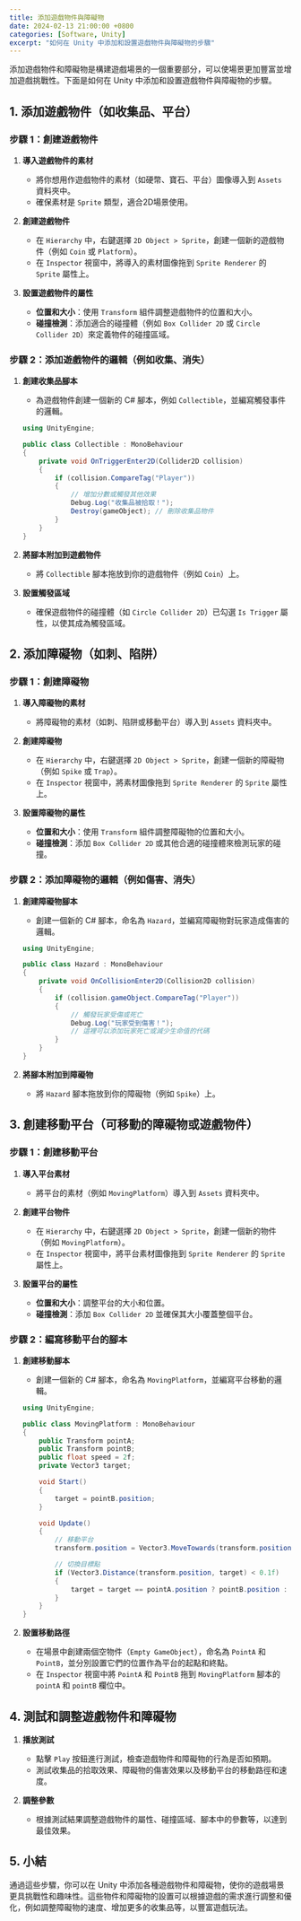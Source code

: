 ```yaml
---
title: 添加遊戲物件與障礙物
date: 2024-02-13 21:00:00 +0800
categories: [Software, Unity]
excerpt: "如何在 Unity 中添加和設置遊戲物件與障礙物的步驟"
---
```


添加遊戲物件和障礙物是構建遊戲場景的一個重要部分，可以使場景更加豐富並增加遊戲挑戰性。下面是如何在 Unity 中添加和設置遊戲物件與障礙物的步驟。

## **1. 添加遊戲物件（如收集品、平台）**

### **步驟 1：創建遊戲物件**

1. **導入遊戲物件的素材**
   - 將你想用作遊戲物件的素材（如硬幣、寶石、平台）圖像導入到 `Assets` 資料夾中。
   - 確保素材是 `Sprite` 類型，適合2D場景使用。

2. **創建遊戲物件**
   - 在 `Hierarchy` 中，右鍵選擇 `2D Object > Sprite`，創建一個新的遊戲物件（例如 `Coin` 或 `Platform`）。
   - 在 `Inspector` 視窗中，將導入的素材圖像拖到 `Sprite Renderer` 的 `Sprite` 屬性上。

3. **設置遊戲物件的屬性**
   - **位置和大小**：使用 `Transform` 組件調整遊戲物件的位置和大小。
   - **碰撞檢測**：添加適合的碰撞體（例如 `Box Collider 2D` 或 `Circle Collider 2D`）來定義物件的碰撞區域。

### **步驟 2：添加遊戲物件的邏輯（例如收集、消失）**

1. **創建收集品腳本**
   - 為遊戲物件創建一個新的 C# 腳本，例如 `Collectible`，並編寫觸發事件的邏輯。

   ```csharp
   using UnityEngine;

   public class Collectible : MonoBehaviour
   {
       private void OnTriggerEnter2D(Collider2D collision)
       {
           if (collision.CompareTag("Player"))
           {
               // 增加分數或觸發其他效果
               Debug.Log("收集品被拾取！");
               Destroy(gameObject); // 刪除收集品物件
           }
       }
   }
   ```

2. **將腳本附加到遊戲物件**
   - 將 `Collectible` 腳本拖放到你的遊戲物件（例如 `Coin`）上。

3. **設置觸發區域**
   - 確保遊戲物件的碰撞體（如 `Circle Collider 2D`）已勾選 `Is Trigger` 屬性，以使其成為觸發區域。

## **2. 添加障礙物（如刺、陷阱）**

### **步驟 1：創建障礙物**

1. **導入障礙物的素材**
   - 將障礙物的素材（如刺、陷阱或移動平台）導入到 `Assets` 資料夾中。

2. **創建障礙物**
   - 在 `Hierarchy` 中，右鍵選擇 `2D Object > Sprite`，創建一個新的障礙物（例如 `Spike` 或 `Trap`）。
   - 在 `Inspector` 視窗中，將素材圖像拖到 `Sprite Renderer` 的 `Sprite` 屬性上。

3. **設置障礙物的屬性**
   - **位置和大小**：使用 `Transform` 組件調整障礙物的位置和大小。
   - **碰撞檢測**：添加 `Box Collider 2D` 或其他合適的碰撞體來檢測玩家的碰撞。

### **步驟 2：添加障礙物的邏輯（例如傷害、消失）**

1. **創建障礙物腳本**
   - 創建一個新的 C# 腳本，命名為 `Hazard`，並編寫障礙物對玩家造成傷害的邏輯。

   ```csharp
   using UnityEngine;

   public class Hazard : MonoBehaviour
   {
       private void OnCollisionEnter2D(Collision2D collision)
       {
           if (collision.gameObject.CompareTag("Player"))
           {
               // 觸發玩家受傷或死亡
               Debug.Log("玩家受到傷害！");
               // 這裡可以添加玩家死亡或減少生命值的代碼
           }
       }
   }
   ```

2. **將腳本附加到障礙物**
   - 將 `Hazard` 腳本拖放到你的障礙物（例如 `Spike`）上。

## **3. 創建移動平台（可移動的障礙物或遊戲物件）**

### **步驟 1：創建移動平台**

1. **導入平台素材**
   - 將平台的素材（例如 `MovingPlatform`）導入到 `Assets` 資料夾中。

2. **創建平台物件**
   - 在 `Hierarchy` 中，右鍵選擇 `2D Object > Sprite`，創建一個新的物件（例如 `MovingPlatform`）。
   - 在 `Inspector` 視窗中，將平台素材圖像拖到 `Sprite Renderer` 的 `Sprite` 屬性上。

3. **設置平台的屬性**
   - **位置和大小**：調整平台的大小和位置。
   - **碰撞檢測**：添加 `Box Collider 2D` 並確保其大小覆蓋整個平台。

### **步驟 2：編寫移動平台的腳本**

1. **創建移動腳本**
   - 創建一個新的 C# 腳本，命名為 `MovingPlatform`，並編寫平台移動的邏輯。

   ```csharp
   using UnityEngine;

   public class MovingPlatform : MonoBehaviour
   {
       public Transform pointA;
       public Transform pointB;
       public float speed = 2f;
       private Vector3 target;

       void Start()
       {
           target = pointB.position;
       }

       void Update()
       {
           // 移動平台
           transform.position = Vector3.MoveTowards(transform.position, target, speed * Time.deltaTime);

           // 切換目標點
           if (Vector3.Distance(transform.position, target) < 0.1f)
           {
               target = target == pointA.position ? pointB.position : pointA.position;
           }
       }
   }
   ```

2. **設置移動路徑**
   - 在場景中創建兩個空物件（`Empty GameObject`），命名為 `PointA` 和 `PointB`，並分別設置它們的位置作為平台的起點和終點。
   - 在 `Inspector` 視窗中將 `PointA` 和 `PointB` 拖到 `MovingPlatform` 腳本的 `pointA` 和 `pointB` 欄位中。

## **4. 測試和調整遊戲物件和障礙物**

1. **播放測試**
   - 點擊 `Play` 按鈕進行測試，檢查遊戲物件和障礙物的行為是否如預期。
   - 測試收集品的拾取效果、障礙物的傷害效果以及移動平台的移動路徑和速度。

2. **調整參數**
   - 根據測試結果調整遊戲物件的屬性、碰撞區域、腳本中的參數等，以達到最佳效果。

## **5. 小結**

通過這些步驟，你可以在 Unity 中添加各種遊戲物件和障礙物，使你的遊戲場景更具挑戰性和趣味性。這些物件和障礙物的設置可以根據遊戲的需求進行調整和優化，例如調整障礙物的速度、增加更多的收集品等，以豐富遊戲玩法。
